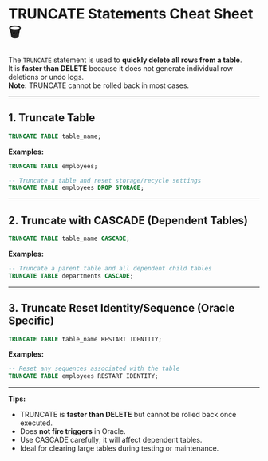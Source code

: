 # TRUNCATE Statements Cheat Sheet 🗑️

The `TRUNCATE` statement is used to **quickly delete all rows from a table**.  
It is **faster than DELETE** because it does not generate individual row deletions or undo logs.  
**Note:** TRUNCATE cannot be rolled back in most cases.

---

## 1. Truncate Table
```sql
TRUNCATE TABLE table_name;
```

**Examples:**

```sql
TRUNCATE TABLE employees;
```
```sql
-- Truncate a table and reset storage/recycle settings
TRUNCATE TABLE employees DROP STORAGE;
```

---

## 2. Truncate with CASCADE (Dependent Tables)

```sql
TRUNCATE TABLE table_name CASCADE;
```

**Examples:**

```sql
-- Truncate a parent table and all dependent child tables
TRUNCATE TABLE departments CASCADE;
```

---

## 3. Truncate Reset Identity/Sequence (Oracle Specific)

```sql
TRUNCATE TABLE table_name RESTART IDENTITY;
```

**Examples:**

```sql
-- Reset any sequences associated with the table
TRUNCATE TABLE employees RESTART IDENTITY;
```

---

**Tips:**

* TRUNCATE is **faster than DELETE** but cannot be rolled back once executed.
* Does **not fire triggers** in Oracle.
* Use CASCADE carefully; it will affect dependent tables.
* Ideal for clearing large tables during testing or maintenance.
